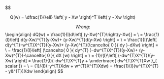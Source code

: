 $$

    Q(w) = \dfrac{1}{\ell} \left( y - Xw \right)^T \left( y - Xw \right)

$$
Wrong:
$$
\begin{align}
dQ(w) = \frac{1}{l}d\left[   (y-Xw)^{T}\right(y-Xw)] =  \\
= \frac{1}{l}\left[ d(y-Xw)^{T}(y-Xw)+ (y-Xw)^{T}d(y-Xw) \right] = \\
= \frac{1}{l}\left[ d(y^{T}-w^{T}X^{T})(y-Xw)+ (y-Xw)^{T}(\cancelto{ 0 }{ dy }-dXw) \right] = \\
= \frac{1}{l}\left[ (\cancelto{ 0 }{ dy^{T} }-dw^{T}X^{T})(y-Xw)+ (y-Xw)^{T}(-\cancelto{ 0 }{ dX }w) \right] = \\
= {1}/{l}\left[ (-dw^{T}X^{T})(y-Xw) \right] = \frac{1}{l}(-dw^{T}X^{T}y + \underbrace{ dw^{T}X^{T}Xw }_{ scalar }) =  \\
= {1}/{l}(-y^{T}Xdw + w^{T}X^{T}Xdw) = \frac{1}{l}(w^{T}X^{T} - y&^{T})Xdw
\end{align}
$$